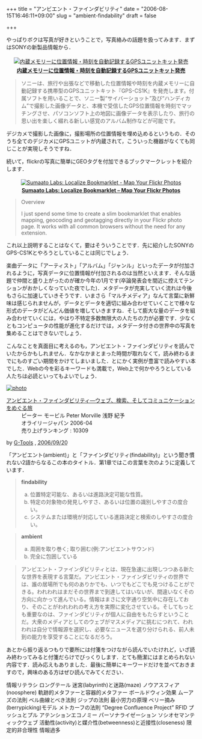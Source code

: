+++
title = "アンビエント・ファインダビリティ"
date = "2006-08-15T16:46:11+09:00"
slug = "ambient-findability"
draft = false

+++

<p>やっぱりボクは写真が好きということで，写真絡みの話題を扱ってみます．まずはSONYの新製品情報から．</p>
<p><center><a href="http://www.sony.jp/CorporateCruise/Press/200608/06-0802C/" title="内蔵メモリーに位置情報・時刻を自動記録するGPSユニットキット発売" target="_blank"><img src="http://img.simpleapi.net/small/http://www.sony.jp/CorporateCruise/Press/200608/06-0802C/" alt="内蔵メモリーに位置情報・時刻を自動記録するGPSユニットキット発売" hspace="4" vspace="4" border="0" /></a> <br /><a href="http://www.sony.jp/CorporateCruise/Press/200608/06-0802C/" title="内蔵メモリーに位置情報・時刻を自動記録するGPSユニットキット発売" target="_blank"><strong>内蔵メモリーに位置情報・時刻を自動記録するGPSユニットキット発売</strong></a></center></p>
<blockquote><p>
ソニーは、旅行や出張などで移動した位置情報や時刻を内蔵メモリーに自動記録する携帯型のGPSユニットキット『GPS-CS1K』を発売します。付属ソフトを用いることで、ソニー製“サイバーショット”及び“ハンディカム”で撮影した画像データと、本機で受信したGPS位置情報を時刻でマッチングさせ、パソコンソフト上の地図に画像データを表示したり、旅行の思い出を楽しく綴れる新しい感覚のアルバム制作などが可能です。</p></blockquote>
<p>デジカメで撮影した画像に，撮影場所の位置情報を埋め込めるというもの．そのうち全てのデジカメにGPSユニットが内蔵されて，こういった機器がなくても同じことが実現しそうですね．</p>
<p>続いて，flickrの写真に簡単にGEOタグを付加できるブックマークレットを紹介します．</p>
<p><center><a href="http://labs.sumaato.net/tools/flickr_geocode_bookmarklet/" title="Sumaato Labs: Localize Bookmarklet - Map Your Flickr Photos" target="_blank"><img src="http://img.simpleapi.net/small/http://labs.sumaato.net/tools/flickr_geocode_bookmarklet/" alt="Sumaato Labs: Localize Bookmarklet - Map Your Flickr Photos" hspace="4" vspace="4" border="0" /></a> <br /><a href="http://labs.sumaato.net/tools/flickr_geocode_bookmarklet/" title="Sumaato Labs: Localize Bookmarklet - Map Your Flickr Photos" target="_blank"><strong>Sumaato Labs: Localize Bookmarklet &#8211; Map Your Flickr Photos</strong></a></center></p>
<blockquote><p>Overview</p>
<p>I just spend some time to create a slim bookmarklet that enables mapping, geocoding and geotagging directly in your Flickr photo page. It works with all common browsers without the need for any extension.</p></blockquote>
<p>これ以上説明することはなくて，要はそういうことです．先に紹介したSONYのGPS-CS1Kとやろうとしていることは同じでしょう．</p>
<p>楽曲データに「アーティスト」「アルバム」「ジャンル」といったデータが付加されるように，写真データに位置情報が付加されるのは当然といえます．そんな話題で仲間と盛り上がったのが確か今年の1月です(卒論発表会を間近に控えてテンションがおかしくなっていた夜でした)．メタデータが充実していく流れは今後もさらに加速していきそうです．いまさら「マルチメディア」なんて言葉に新鮮味は感じられませんが，データとデータを適切に組み合わせていくことで様々な形式のデータがどんどん価値を増していきますね．そして膨大な量のデータを組み合わせていくには，やはり不特定多数無限大の人たちの力が必要です．少なくともコンピュータの性能が進化するだけでは，メタデータ付きの世界中の写真を集めることはできないでしょう．</p>
<p>こんなことを真面目に考えるのも，アンビエント・ファインダビリティを読んでいたからかもしれません．なかなかまとまった時間が取れなくて，読み終わるまでにものすごい期間をかけてしまいました．とにかく実例が豊富で読みやすい本でした．Webの今を彩るキーワードも満載で，Web上で何かやろうとしている人たちは必読といってもよいでしょう．</p>
<div class="hreview" ><a class="item url" href="http://www.amazon.co.jp/exec/obidos/ASIN/4873112834/cameralady-22/ref=nosim/"><img src="http://images.amazon.com/images/P/4873112834.01._PC_SCMZZZZZZZ_.jpg" alt="photo" class="photo"  /></a></p>
<dl>
<dt class="fn"><a class="item url" href="http://www.amazon.co.jp/exec/obidos/ASIN/4873112834/cameralady-22/ref=nosim/">アンビエント・ファインダビリティ―ウェブ、検索、そしてコミュニケーションをめぐる旅</a></dt>
<dd>ピーター モービル Peter Morville 浅野 紀予 </dd>
<dd>オライリージャパン 2006-04</dd>
<dd>売り上げランキング : 10309</dd>
</dl>
<p class="gtools" >by <a href="http://www.goodpic.com/mt/aws/index.html" >G-Tools</a> ,  <abbr class="dtreviewed" title="2006/09/20">2006/09/20</abbr></p>
</div>
<p>「アンビエント(ambient)」と「ファインダビリティ(findability)」という聞き慣れない2語からなるこの本のタイトル．第1章ではこの言葉を次のように定義しています．</p>
<blockquote><p>
<strong>findability</strong></p>
<ul>
<li type="a">位置特定可能な、あるいは進路決定可能な性質。</li>
<li type="a">特定の対象物の発見しやすさ、あるいは位置の識別しやすさの度合い。</li>
<li type="a">システムまたは環境が対応している進路決定と検索のしやすさの度合い。</li>
</ul>
</blockquote>
<blockquote><p>
<strong>ambient</strong></p>
<ul>
<li type="a">周囲を取り巻く; 取り囲む(例:アンビエントサウンド)</li>
<li type="a">完全に包囲している</li>
</ul>
</blockquote>
<blockquote><p>
アンビエント・ファインダビリティとは、現在急速に出現しつつある新たな世界を表現する言葉だ。アンビエント・ファインダビリティの世界では、誰の居場所でも何のありかでも、いつでもどこでも見つけることができる。われわれはまだその世界まで到達してはいないが、間違いなくその方向に向かって進んでいる。情報はまさに文字通り空気中に存在しており、そのことがわれわれの考え方を実際に変化させている。そしてもっとも重要なのは、ファインダビリティが個人に自由をもたらすということだ。大衆のメディアとしてのウェブがマスメディアに挑むにつれて、われわれは自分で情報源を選択し、必要なニュースを選り分けられる、前人未到の能力を享受することになるだろう。
</p></blockquote>
<p>あとから振り返るつもりで要所には付箋をつけながら読んでいたけれど，いざ読み終わってみると付箋だらけでびっくりします．とても簡潔にはまとめられない内容です．読み応えもありました．最後に簡単にキーワードだけを並べておきますので，興味のある方はぜひ読んでみてください．</p>
<p>情報リテラシ ロングテール 迷宮(labyrinth)と迷路(maze) ノウアスフィア(noosphere) 軌跡的メタファーと容器的メタファー ボールドウィン効果 ムーアズの法則 ベル曲線とべき法則 ジップの法則 最小労力の原理 ベリー摘み(berrypicking)モデル メトカーフの法則 &#8220;Degree Confluence Project&#8221; RFID プッシュとプル アテンションエコノミー パーソナライゼーション ソシオセマンティックウェブ 活動性(activity)と媒介性(betweenness)と近接性(closeness) 限定的非合理性 情報過多</p>

